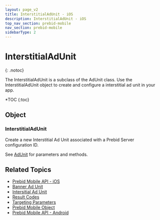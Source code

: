 ```yaml
---
layout: page_v2
title: InterstitialAdUnit - iOS
description: InterstitialAdUnit - iOS
top_nav_section: prebid-mobile
nav_section: prebid-mobile
sidebarType: 2
---
```

# InterstitialAdUnit
{: .notoc}

The InterstitialAdUnit is a subclass of the AdUnit class. Use the InterstitialAdUnit object to create and configure a interstitial ad unit in your app. 

*TOC
 {:toc}

## Object

### InterstitialAdUnit

Create a new Interstitial Ad Unit associated with a Prebid Server configuration ID. 

See [AdUnit]() for parameters and methods. 

## Related Topics 

- [Prebid Mobile API - iOS]({{site.baseurl}}/prebid-mobile/api/pbm-api-iOS.html)
- [Banner Ad Unit]({{site.baseurl}}/prebid-mobile/api/pbm-bannerad-ios.html)
- [Intersitial Ad Unit]({{site.baseurl}}/prebid-mobile/api/pbm-interstitial-ad-ios.html)
- [Result Codes]({{site.baseurl}}/prebid-mobile/api/pbm-api-result-codes-ios.html)
- [Targeting Parameters]({{site.baseurl}}/prebid-mobile/api/pbm-targeting-ios.html)
- [Prebid Mobile Object]({{site.baseurl}}/prebid-mobile/api/prebidmobile-object-android.html)
- [Prebid Mobile API - Android]({{site.baseurl}}/prebid-mobile/api/pbm-api-android.html)








